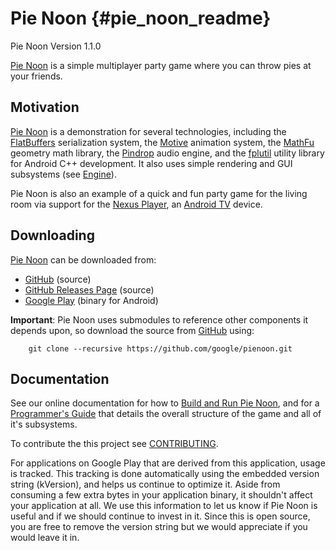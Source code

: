 Pie Noon   {#pie_noon_readme}
========

Pie Noon Version 1.1.0

[Pie Noon][] is a simple multiplayer party game where you can throw pies at
your friends.

## Motivation

[Pie Noon][] is a demonstration for several technologies, including the
[FlatBuffers][] serialization system, the [Motive][] animation system, the
[MathFu][] geometry math library, the [Pindrop][] audio engine, and the
[fplutil][] utility library for Android C++ development. It also uses simple
rendering and GUI subsystems (see [Engine][]).

Pie Noon is also an example of a quick and fun party game for the living room
via support for the [Nexus Player][], an [Android TV][] device.

## Downloading

[Pie Noon][] can be downloaded from:
   * [GitHub][] (source)
   * [GitHub Releases Page](http://github.com/google/pienoon/releases) (source)
   * [Google Play](http://play.google.com/store/apps/details?id=com.google.fpl.pie_noon)
     (binary for Android)

**Important**: Pie Noon uses submodules to reference other components it
depends upon, so download the source from [GitHub][] using:

~~~{.sh}
    git clone --recursive https://github.com/google/pienoon.git
~~~

## Documentation

See our online documentation for how to [Build and Run Pie Noon][], and for a
[Programmer's Guide][] that details the overall structure of the game and all
of it's subsystems.

To contribute the this project see [CONTRIBUTING][].

For applications on Google Play that are derived from this application, usage
is tracked.
This tracking is done automatically using the embedded version string
(kVersion), and helps us continue to optimize it. Aside from
consuming a few extra bytes in your application binary, it shouldn't affect
your application at all. We use this information to let us know if Pie Noon
is useful and if we should continue to invest in it. Since this is open
source, you are free to remove the version string but we would appreciate if
you would leave it in.


  [Android TV]: http://www.android.com/tv/
  [Pindrop]: http://google.github.io/pindrop/
  [Build and Run Pie Noon]: http://google.github.io/pienoon/pie_noon_guide_building.html
  [Engine]: http://google.github.io/pienoon/pie_noon_guide_engine.html
  [FlatBuffers]: http://google.github.io/flatbuffers/
  [fplutil]: http://android-developers.blogspot.ca/2014/11/utilities-for-cc-android-developers.html
  [Motive]: http://google.github.io/motive/
  [MathFu]: http://googledevelopers.blogspot.ca/2014/11/geometry-math-library-for-c-game.html
  [Nexus Player]: http://www.google.com/nexus/player/
  [Pie Noon]: http://google.github.io/pienoon/
  [Programmer's Guide]: http://google.github.io/pienoon/pie_noon_guide_overview.html
  [CONTRIBUTING]: http://github.com/google/pienoon/blob/master/CONTRIBUTING
  [GitHub]: http://github.com/google/pienoon
